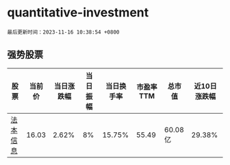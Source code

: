 # quantitative-investment

`最后更新时间：2023-11-16 10:38:54 +0800`

## 强势股票

|股票|当前价|当日涨跌幅|当日振幅|当日换手率|市盈率TTM|总市值|近10日涨跌幅|
|----|----|----|----|----|----|----|----|
|[法本信息](https://xueqiu.com/S/SZ300925)|16.03|2.62%|8%|15.75%|55.49|60.08亿|29.38%|

